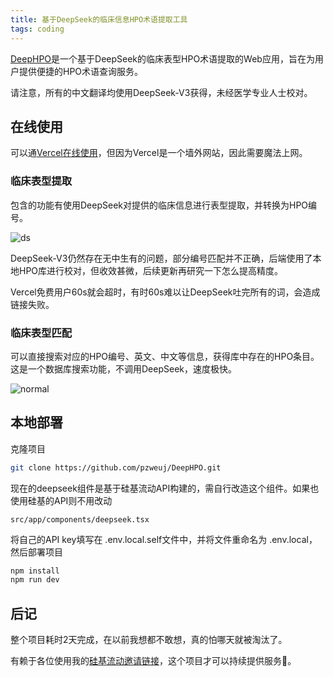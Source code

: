 ```yaml
---
title: 基于DeepSeek的临床信息HPO术语提取工具
tags: coding
---
```


[DeepHPO](https://github.com/pzweuj/DeepHPO)是一个基于DeepSeek的临床表型HPO术语提取的Web应用，旨在为用户提供便捷的HPO术语查询服务。

请注意，所有的中文翻译均使用DeepSeek-V3获得，未经医学专业人士校对。

## 在线使用

可以通[Vercel在线使用](https://deephpo.vercel.app/)，但因为Vercel是一个墙外网站，因此需要魔法上网。

### 临床表型提取

包含的功能有使用DeepSeek对提供的临床信息进行表型提取，并转换为HPO编号。

![ds](https://raw.githubusercontent.com/pzweuj/DeepHPO/refs/heads/main/shot_deepseek.png)

DeepSeek-V3仍然存在无中生有的问题，部分编号匹配并不正确，后端使用了本地HPO库进行校对，但收效甚微，后续更新再研究一下怎么提高精度。

Vercel免费用户60s就会超时，有时60s难以让DeepSeek吐完所有的词，会造成链接失败。

### 临床表型匹配

可以直接搜索对应的HPO编号、英文、中文等信息，获得库中存在的HPO条目。这是一个数据库搜索功能，不调用DeepSeek，速度极快。

![normal](https://raw.githubusercontent.com/pzweuj/DeepHPO/refs/heads/main/shot.png)


## 本地部署

克隆项目

```bash
git clone https://github.com/pzweuj/DeepHPO.git
```

现在的deepseek组件是基于硅基流动API构建的，需自行改造这个组件。如果也使用硅基的API则不用改动

```
src/app/components/deepseek.tsx
```

将自己的API key填写在 .env.local.self文件中，并将文件重命名为 .env.local，然后部署项目

```bash
npm install
npm run dev
```

## 后记

整个项目耗时2天完成，在以前我想都不敢想，真的怕哪天就被淘汰了。

有赖于各位使用我的[硅基流动邀请链接](https://cloud.siliconflow.cn/i/mHQgxhJC)，这个项目才可以持续提供服务🙏。
